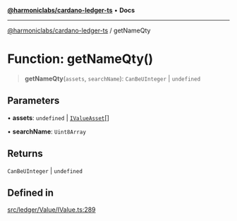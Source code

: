 [**@harmoniclabs/cardano-ledger-ts**](../README.md) • **Docs**

***

[@harmoniclabs/cardano-ledger-ts](../globals.md) / getNameQty

# Function: getNameQty()

> **getNameQty**(`assets`, `searchName`): `CanBeUInteger` \| `undefined`

## Parameters

• **assets**: `undefined` \| [`IValueAsset`](../type-aliases/IValueAsset.md)[]

• **searchName**: `Uint8Array`

## Returns

`CanBeUInteger` \| `undefined`

## Defined in

[src/ledger/Value/IValue.ts:289](https://github.com/HarmonicLabs/cardano-ledger-ts/blob/94dd590ffe94133126b0d8d49920fc7b002e1975/src/ledger/Value/IValue.ts#L289)
